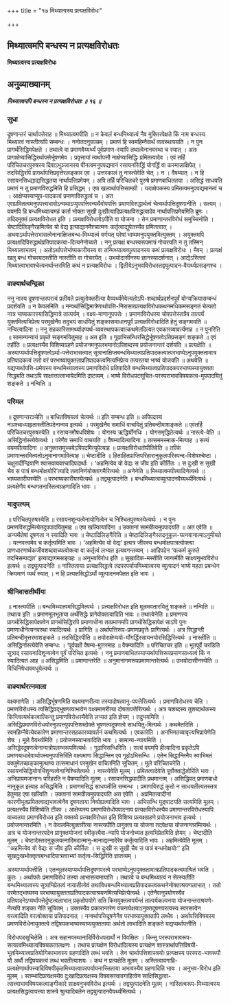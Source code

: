 +++
title = "१७ मिथ्यात्वस्य प्रत्यक्षविरोधः"

+++


## मिथ्यात्वमपि बन्धस्य न प्रत्यक्षविरोधतः

**मिथ्यात्वस्य प्रत्यक्षविरोधः**

## अनुव्याख्यानम्

***मिथ्यात्वमपि बन्धस्य न प्रत्यक्षविरोधतः ॥ १६ ॥***

### सुधा

दूषणान्तरं चार्थापत्तेराह ॥ मिथ्यात्वमपीति ॥ न केवलं बन्धमिथ्यात्वं नैव मुक्तिरपेक्षते किं नाम बन्धस्य मिथ्यात्वं नास्तीत्यपि सम्बन्धः । नन्वेतदनुपपन्नम् । प्रमाणं हि स्वमहिम्नैवार्थं व्यवस्थापयति । न पुनः प्रागर्थसिद्धिमपेक्षते । तथात्वे वा प्रमाणवैय्यर्थ्यं पूर्वप्रमाण-स्यापि तथात्वेनानवस्था च स्यात् । अतः प्रागाक्षेप्यासिद्धिरर्थापत्तेर्भूषणमेव । प्रवृत्तायां त्वर्थापत्तौ नाक्षेप्यासिद्धिः प्रमितत्वादेव । एवं तर्हि परिचितचरपुरुषस्य दिवाऽभुञ्जानस्य पीनत्वमनुपपद्यमानं रसायनसिद्धिं योगर्द्धिं वा कस्मान्नाक्षिपेत् । तदसिद्धिरपि प्रागर्थापत्तिप्रवृत्तेरलङ्कार एव । उत्तरकालं तु नास्त्येवेति चेत् । न । वैषम्यात् । न हि रसायनसिध्द्याद्यसिद्धतया नार्थापत्तिप्रमेयम् । अपि तर्हि परिचितचरे पुरुषे प्रमाणबाधिततया । असिद्धं साधयति प्रमाणं न तु प्रमाणविरुद्धमिति हि प्रसिद्धम् । एषा खल्वर्थापत्तिसामग्री । यदाक्षेपकस्य प्रमितत्वमनुपपद्यमानत्वं च । आक्षेप्यस्याप्युप-पादकत्वं प्रमाणाविरुद्धत्वं च । अत एवाप्रमितत्वमनुपपत्त्यभावोऽन्यथाऽप्युपपत्तिरन्यथैवोपपत्तिः प्रमाणविरुद्धार्थत्वं चेत्यर्थापत्तिदूषणानीति । सत्यम् । वयमपि हि बन्धमिथ्यात्वमहं कर्ता भोक्ता सुखी दुःखीत्यादिप्रत्यक्षविरुद्धत्वादेव नार्थापत्तिप्रमेयमिति ब्रूमः । तदिदमुक्तं प्रत्यक्षविरोधत इति । प्रत्यक्षविरोधतोऽपीति वा योजना । तेन प्रमाणान्तरविरोधं समुच्चिनोति । चेष्टादिलिङ्गैरहमित्येव यो वेद्य इत्याद्यागमैश्चात्मनः कर्तृत्वाद्युपेतस्यैव प्रमितत्वात् । अथवाऽर्थापत्तेराभासत्वेनानाक्षिप्तबन्ध-मिथ्यात्वं वर्णयत् परेषां भाष्यमनुपयुक्तमित्युक्तम् । अयुक्तमपि प्रत्यक्षादिविरुद्धार्थप्रतिपादकत्वा-दित्यनेनोच्यते । ननु प्रत्यक्षं बन्धस्वरूपमात्रं गोचरयति न तु तस्मिन् मिथ्यात्वाभावम् । अतोऽर्थापत्तेर्भाष्यकारीयस्य वा तन्मिथ्यात्वव्युत्पादनस्य कथं प्रत्यक्षविरोधः । मैवम् । प्रत्यक्षं खलु बन्धं गोचरयदस्तीति नास्तीति वा गोचरयेत् । उभयोदासीनस्य ज्ञानस्यादर्शनात् । आद्येऽस्तित्वं मिथ्यात्वाभावश्चेत्यनर्थान्तरमिति कथं न प्रत्यक्षविरोधः । द्वितीयेऽनुभवविरोधस्तद्व्युत्पादन-वैयर्थ्यप्रसङ्गश्च ।

### वाक्यार्थचन्द्रिका

ननु नास्य दूषणान्तरपरत्वं प्रतीयते प्रत्युतोक्तरीत्या वैय्यर्थ्यमेवेत्यतोऽपि-शब्दार्थप्रदर्शनपूर्वं योग्यक्रियासम्बन्धं प्रदर्शयति ॥ न केवलमिति ॥ नन्वर्थासिद्धिमात्रेणार्थापत्ति-निरासात्प्रत्यक्षविरोधकथनमधिकमसङ्गतं चेत्यतो नात्र भाष्यकारस्यासिद्धिमात्रे तात्पर्यम् । वक्ष्य-माणानुपपत्तेः । प्रमाणाविरोधस्य चोपपत्तेस्तत्रैव तात्पर्यं युक्तमित्यभिप्रेत्य परमुखेनैव तदुभयं साधयितुं शङ्कासमाधानपूर्वं प्रत्यक्षविरोधादिति हेतुं सङ्गमयति ॥ नन्वित्यादिना ॥ ननु सहकारिसामर्थ्यादप्यर्थ-व्यवस्थापकत्वात्कथमेतदित्यत एवकारव्यावर्त्यमाह ॥ न पुनरिति ॥ सामान्यन्यायं प्रकृते सङ्गमयितुमाह ॥ अत इति ॥ गूढाभिसन्धिरसिद्धेर्भूषणत्वेऽतिप्रसङ्गं शङ्कते ॥ एवं तर्हीति ॥ प्रत्यक्षस्यैव विशिष्यग्रहणे प्रयोजनमनुपलभमानोऽपिशब्दस्य प्रयोजनान्तरं दर्शयति ॥ प्रत्यक्षेति ॥ अस्याप्यर्थापत्तिदूषणत्वेऽर्था-पत्तेराभासत्वात् सूत्रानाक्षिप्तबन्धमिथ्यात्वप्रतिपादकत्वात्परभाष्येऽनुपयुक्ततामात्र प्रतिपादकत्वं ततो वरं परभाष्यायुक्तताप्रतिपादकत्वमित्यभिप्रेत्य तत्परतया भाष्यं योजयति ॥ अथवेति ॥ यद्यप्यर्थापत्ति-प्रमेयस्य बन्धमिथ्यात्वस्य प्रमाणविरोधे प्रतिपादिते बन्धमिथ्यात्वप्रतिपादकपरभाष्यस्यायुक्तता सिद्ध्यति तथाऽपि साक्षात्तल्लाभायेदमिति द्रष्टव्यम् । भाष्ये विरोधपदसूचित-परस्पराभावविषयकत्व-मुपपादयितुं शङ्कते ॥ नन्विति ॥

### परिमल

॥ दूषणान्तरञ्चेति ॥ बाधितविषयत्वं चेत्यर्थः ॥ इति सम्बन्ध इति ॥ अपिपदस्य नञश्चाध्याहृतास्तीतिपदेनान्वय इत्यर्थः । परमुखेनैव समाधिं वाचयितुं प्रतिबन्दीमाशङ्कते ॥ एवंतर्हि परिचितचरपुरुषस्येति ॥ रसायनमौषधविशेषः । योगस्य ऋद्धिर्योगधिः । योगसमृद्धितेत्यर्थः ॥ नास्त्ये-वेति ॥ असिद्धिर्नास्त्येवेत्यर्थः । परेणैव समाधिं वाचयति ॥ वैषम्यादित्यादिना ॥ तत्सममस्माक-मित्याह ॥ सत्यं वयमपीत्यादिना ॥ अनुक्तसमुच्चयेऽपिपदमित्युपेत्याह ॥ प्रत्यक्षविरोधतोपीतिवेति ॥ तत्किं प्रमाणान्तरमित्यतोऽनुमानागमावित्याह ॥ चेष्टादीति ॥ हिताहितप्राप्तिपरिहारानुकूलपरिस्पन्द-विशेषश्चेष्टा । चक्षुरादीन्द्रियाणि श्वासवायवश्चादिपदार्थाः । ‘अहमित्येव यो वेद्यः स जीव इति कीर्तितः । स दुःखी स सुखी चैव स पात्रं बन्धमोक्षयोरि’त्यादि तत्वनिर्णयोक्तागमैरित्यर्थः ॥ अनेनेति ॥ मिथ्यात्वमपीत्यादिनेत्यर्थः ॥ भाष्यकारीयस्येति ॥ परभाष्यकारीयस्येत्यर्थः ॥ तद्व्युत्पादनेति ॥ बन्धमिथ्यात्वव्युत्पादनवैय्यर्थ्यमित्यर्थः । प्रत्यक्षेणैव बन्धगतनास्तित्वग्रहणादिति भावः ।

### यादुपत्यम्

॥ परिचितपुरुषस्येति ॥ रसायनशून्यत्वेनायोगित्वेन च निश्चितपुरुषस्येत्यर्थः । न पुनः प्रमाणविरुद्धमित्येतदुपपादयितुमाह ॥ एषा खल्वित्यादिना ॥ उक्तानां सामग्रीत्वमुपपादयति ॥ अत एवेति ॥ अन्यथैतेषां दूषणता न स्यादिति भावः ॥ चेष्टादिलिङ्गैरिति ॥ चेष्टादिलिङ्गैस्तदनुकूल-यत्नवानात्माऽनुमीयते । यत्नवत्त्वमेव च कर्तृत्वमिति भावः । ‘अहमित्येव यो वेद्य’ इत्यत्र जीवस्य बन्धमोक्षपात्रत्वोक्त्या प्राणधारणार्थकजीवशब्दवाच्यत्वोक्त्या वा कर्तृत्वं लभ्यत इत्यवगन्तव्यम् । आदिपदेन ‘यत्कर्म कुरुते तदभिसम्पद्यत’ इत्याद्यागमसङ्ग्रहः ॥ अनुभवविरोध इति ॥ सुखादिक-मस्तीति जानामीति साक्ष्यनुभवविरोध इत्यर्थः ॥ तद्व्युत्पादनेति ॥ नास्तितायाः प्रत्यक्षसिद्धत्वे तदपरपर्यायमिथ्यात्वस्य व्युत्पादनं भाष्ये महता प्रबन्धेन क्रियमाणं व्यर्थं स्यात् । न हि प्रत्यक्षसिद्धोऽर्थो व्युत्पादनमपेक्षत इति भावः ।

### श्रीनिवासतीर्थीया

॥ नास्त्यपीति ॥ बन्धमिथ्यात्वमसिद्धमित्यर्थः । प्रत्यक्षविरोधत इति मूलमवतारयितुं शङ्कते ॥ नन्विति ॥ तथात्व इति ॥ प्रमाणमूलभूताया अर्थसिद्धेः प्रागेवोक्तत्वादिति भावः ॥ तथात्वेनेति ॥ प्रमाणस्य प्रागर्थसिद्धिसापेक्षत्वेन प्रागर्थसिद्धिरपि प्रमाणाधीना तत्प्रमाणमपि प्रागर्थसिद्धिसापेक्षं साऽपि पुनः प्रमाणाधीनेत्यनवस्था स्यादित्यर्थः ॥ प्रागिति ॥ अर्थापत्तिरूप-प्रमाणप्रवृत्तेः प्रागित्यर्थः । अत्र सिद्धान्ती प्रतिबन्दीमुत्तरमाशङ्कते ॥ तदसिद्धिरपीति ॥ तयोराक्षेप्ययो-र्योगर्द्धिरसायनयोरसिद्धिरित्यर्थः ॥ नास्तीति ॥ असिद्धिर्नास्त्येवेति सम्बन्धः । ‘पूर्वपक्षी वैषम्य-मुत्तरमाह ॥ वैषम्यादिति ॥ परिचितचर इति ॥ भूतपूर्वे चरडिति सूत्राद् रसायनादिशून्यत्वेन पूर्वं परिचित इत्यर्थः । ननु प्रमाणबाधितस्याप्यर्थापत्तिरूपप्रमाणसाध्यत्वं किं न स्यादित्यत आह ॥ असिद्धमिति ॥ प्रमाणान्तरेति ॥ अनुमानागमरूपप्रमाणान्तरेत्यर्थः ॥ उभयोदासीनस्येति ॥ विधिनिषेधाववधूयेत्यर्थः ॥

### वाक्यार्थरत्नमाला

वक्ष्यमाणेति । असिद्धिर्भूषणमिति वक्ष्यमाणरीत्या तस्यादोषत्वानु-पपत्तेरित्यर्थः । प्रमाणविरोधस्य चेति । प्रमाणविरोधस्य त्वसिद्धिवद्भूषणत्वाभावेन वक्ष्यमाणरीत्या दोषतापत्तेरित्यर्थः । अत्र चशब्दस्य तुशब्दार्थकस्य किन्त्वित्यर्थकत्वात्किन्तु प्रमाणविरोधस्यैवेति लभ्यत इति ज्ञेयम् । तदुभयमिति । असिद्धिप्रमाणविरोधयोरनुपपत्त्युपपत्तिशब्दोक्ते भूषणत्वदूषणत्वे साधयितु-मित्यर्थः । कथमेतदिति । स्वमहिम्नैवेत्येवकारेण प्रमाणान्तरसहकारव्यावर्तनं कथमित्यर्थः । एवकारेति । अनभिमतव्यावृत्त्यभिप्रायेणेति शेषः । मूले वैयर्थ्यमिति । प्रयोजनस्याभावादिति भावः । सामान्य-न्यायमिति । असिद्धेरदूषणत्वेनान्यत्रोपलम्भरूपमित्यर्थः । गूढाभिसन्धिरिति । सत्यं वयमपि हीत्यादिना प्रकृतेऽपि प्रमाणबाधादेवार्थापत्त्यनुपपत्तिरिति वक्ष्यमाणः सिद्धान्तिन एव गूढोऽभिसन्धिः । एतेन सिद्धान्तिनैव स्वाभिमतं वक्तुमेतच्छङ्कामुत्थाप्य तत्समाधानं परमुखेन वाचितमिति सूचितम् । मूले परिचितचरेति । रसायनसिद्धियोगर्धिशून्यत्वेनानिश्चितेत्यर्थः । नास्त्येवेति मूलम् । प्रमितत्वादेवेति पूर्वोक्ताद्धेतोरिति भावः । अभिप्रायमजानानः परिहरति न वैषम्यादिति मूलम् । रसायनसिद्ध्यादीति प्रथमान्तम् । असिद्धिवत् प्रमाणबाधो नानुकूल इत्याह असिद्धमिति । प्रमाणमसिद्धं साधयतीति सम्बन्धः । प्रमाणविरुद्धं कुतो न साधयतीत्यतस्तत्र हेतुमाह एषा खल्विति । उक्तानां सामग्रीत्वमुपपादयति अत एवेति । अप्रमितत्वादीनां कारणीभूतप्रमितत्वाद्यभावत्वेनैव दूषणताया निर्वाह्यत्वादिति भावः । अभिसन्धि मुद्घाटयति सत्यमिति मूलम् । प्रत्यक्षस्यैव विशिष्येति टीका । आक्षेप्यस्य प्रमाणविरोधोपपादनाय प्रत्यक्षविरोधस्यैव प्रमाणान्तरविरोधस्यापि वाच्यतया प्रमाणविरोधत इति वक्तव्ये प्रत्यक्षविरोधत इति विशिष्य प्रत्यक्षग्रहणे प्रयोजनाभाव इत्यर्थः । प्रयोजनान्तरमिति । न केवलमित्युक्तरीत्या नास्त्यपीति प्रागुक्ता या योजना तदपेक्षया योजनान्तरमित्यर्थः । अत्र च योजनान्तरपदेन प्रागुक्तयोजनां स्वीकृत्यैवा-न्यापि योजनोच्यत इत्यभिप्रेतमिति ज्ञेयम् । चेष्टादीति मूलम् । चेष्टादेस्तदनुकूलयत्नादिमदात्मानु-मानाद्यत्नादेरेव कर्तृत्वादिति भावः । अहमित्येवेति मूलम् । ‘‘अहमित्येव यो वेद्यः स जीव इति कीर्तितः । स दुःखी स सुखी चैव स पात्रं बन्धमोक्षयोः’’ इति
सुखदुःखभोक्तृत्वबन्धादिपात्रत्वाभ्यां कर्तृत्व-सिद्धिरिति ज्ञातव्यम्
।

अस्याप्यर्थापत्तीति । एतन्मूलस्याप्यर्थापत्तिदूषणपरत्वे परभाष्येऽनुपयुक्ततामात्रप्रतिपादकत्वमाश्रितं भवति । कुतः । अर्थापत्तेः प्रमाणविरोधे तस्या आभासत्वमायाति । तथात्वे च बन्धमिथ्यात्वं न सेत्स्यतीति बन्धमिथ्यात्वस्य सूत्राभिप्रेतत्वं नायातीत्येवं तथाविधबन्धमिथ्यात्वप्रतिपादकत्वकथनेनोक्ताश्रयणलाभात् । ततो वरमेतद्भाष्यस्य परभाष्यायुक्तताप्रतिपादकत्वाश्रयणमित्यभिप्रेत्येत्यर्थः । एतेनैवानुपयोगस्यैव प्रतिपादनेऽप्यर्थापत्तेर्दुष्टत्वलाभात् प्रकृतोपयोगे सति किमयुक्तत्वपर्यन्तं तात्पर्यकल्पनया योजनान्तराश्रयणे-नेत्यपि शङ्का नेति सूचितम् । उक्तस्यैव प्रकारान्तरेण वचनापेक्षयाऽनुक्तदूषणपरत्वस्य स्वरसत्वेन वरत्वादिति वरत्वोक्तया प्रतिपादनात् । नन्वर्थापत्तिदूषणेनैव परभाष्यायुक्ततापि लब्धैव । अर्थापत्तिविषयस्य प्रमाणविरोधेनायुक्तत्वे तद्विषयकभाष्यस्याप्ययुक्तताया अर्थतो लाभादिति शङ्कते यद्यप्यर्थापत्तीति ।

विरोधपदसूचितेति । अत्र सहानवस्थानादिर्विरोधपदार्थो न विवक्षितः । किन्तु परस्पराभावरूप-सत्यत्वमिथ्यात्वविषयकतालक्षणः । तथाच प्रत्यक्षेण विरोधादित्यस्य प्रत्यक्षेण शास्त्रार्थापत्तिविषयी-भूतमिथ्यात्वप्रतियोगिकाभावस्य ग्रहणादिति लब्धं भवति । तेन चार्थापत्तिशास्त्रयोः प्रत्यक्षस्य परस्परा-भावरूपौ यौ अर्थौ तद्विषयकत्वं लब्धं भवतीत्याशयः । कथं न प्रत्यक्षेति मूलम् । अस्तित्वावगाहि-प्रत्यक्षेणार्थापत्त्यादिविषयीकृतमिथ्यात्वापरपर्यायनास्तिताया अभावस्यैव ग्रहणादिति भावः । अनुभव-विरोध इति मूलम् । स्तम्भादिप्रत्यक्षस्येव दुःखादिप्रत्यक्षस्य विषयसत्त्वावगाहित्वेन साक्षिसिद्धत्वा-त्सत्त्वाभावविषयकत्वाङ्गीकारे साक्ष्यनुभवविरोध इत्यर्थः । तद्व्युत्पादनेति मूलम् । नास्तित्वरूप-मिथ्यात्वस्य प्रत्यक्षसिद्धत्वापत्त्या शास्त्रे श्रुत्यादिबलेन तद्व्युत्पादनवैयर्थ्यमित्यर्थः ।

